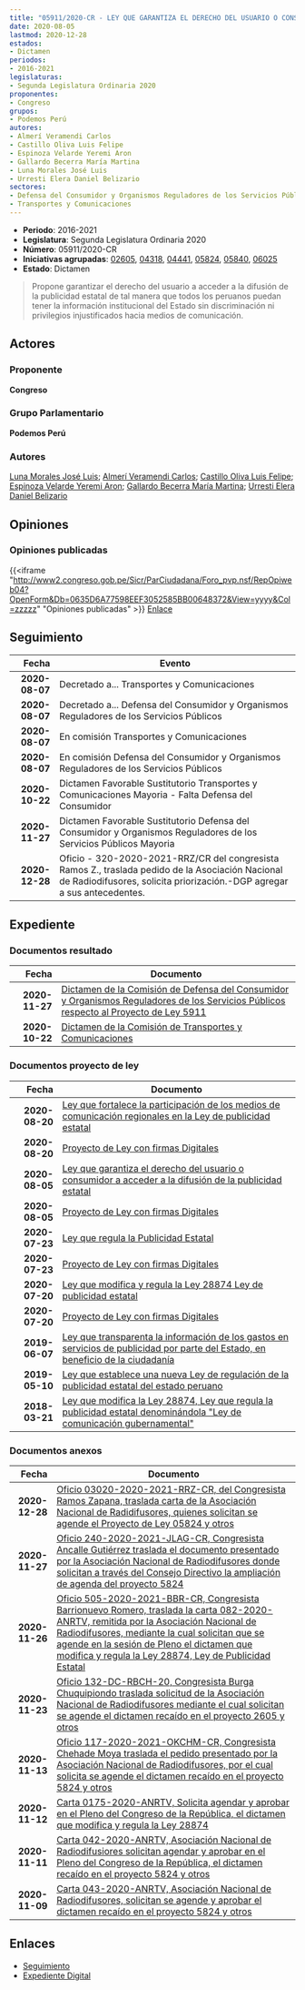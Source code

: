 ```yaml
---
title: "05911/2020-CR - LEY QUE GARANTIZA EL DERECHO DEL USUARIO O CONSUMIDOR A ACCEDER A LA DIFUSIÓN DE LA PÚBLICIDAD ESTATAL"
date: 2020-08-05
lastmod: 2020-12-28
estados:
- Dictamen
periodos:
- 2016-2021
legislaturas:
- Segunda Legislatura Ordinaria 2020
proponentes:
- Congreso
grupos:
- Podemos Perú
autores:
- Almerí Veramendi Carlos
- Castillo Oliva Luis Felipe
- Espinoza Velarde Yeremi Aron
- Gallardo Becerra María Martina
- Luna Morales José Luis
- Urresti Elera Daniel Belizario
sectores:
- Defensa del Consumidor y Organismos Reguladores de los Servicios Públicos
- Transportes y Comunicaciones
---
```

- **Periodo**: 2016-2021
- **Legislatura**: Segunda Legislatura Ordinaria 2020
- **Número**: 05911/2020-CR
- **Iniciativas agrupadas**: [02605](../../02600/02605), [04318](../../04300/04318), [04441](../../04400/04441), [05824](../../05800/05824), [05840](../../05800/05840), [06025](../../06000/06025)
- **Estado**: Dictamen

> Propone garantizar el derecho del usuario a acceder a la difusión de la publicidad estatal de tal manera que todos los peruanos puedan tener la información institucional del Estado sin discriminación ni privilegios injustificados hacia medios de comunicación.


## Actores

### Proponente

**Congreso**

### Grupo Parlamentario

**Podemos Perú**

### Autores

[Luna Morales José Luis](mailto:mailto:jlunam@congreso.gob.pe); [Almerí Veramendi Carlos](mailto:mailto:calmeri@congreso.gob.pe); [Castillo Oliva Luis Felipe](mailto:mailto:lcastilloo@congreso.gob.pe); [Espinoza Velarde Yeremi Aron](mailto:mailto:yespinoza@congreso.gob.pe); [Gallardo Becerra María Martina](mailto:mailto:mgallardo@congreso.gob.pe); [Urresti Elera Daniel Belizario](mailto:mailto:durresti@congreso.gob.pe)

## Opiniones

### Opiniones publicadas

{{<iframe "http://www2.congreso.gob.pe/Sicr/ParCiudadana/Foro_pvp.nsf/RepOpiweb04?OpenForm&Db=0635D6A77598EEF3052585BB00648372&View=yyyy&Col=zzzzz" "Opiniones publicadas" >}}
[Enlace](http://www2.congreso.gob.pe/Sicr/ParCiudadana/Foro_pvp.nsf/RepOpiweb04?OpenForm&Db=0635D6A77598EEF3052585BB00648372&View=yyyy&Col=zzzzz)


## Seguimiento

| Fecha | Evento |
|------:|--------|
| **2020-08-07** | Decretado a... Transportes y Comunicaciones |
| **2020-08-07** | Decretado a... Defensa del Consumidor y Organismos Reguladores de los Servicios Públicos |
| **2020-08-07** | En comisión Transportes y Comunicaciones |
| **2020-08-07** | En comisión Defensa del Consumidor y Organismos Reguladores de los Servicios Públicos |
| **2020-10-22** | Dictamen Favorable Sustitutorio Transportes y Comunicaciones Mayoria - Falta Defensa del Consumidor |
| **2020-11-27** | Dictamen Favorable Sustitutorio Defensa del Consumidor y Organismos Reguladores de los Servicios Públicos Mayoria |
| **2020-12-28** | Oficio - 320-2020-2021-RRZ/CR del congresista Ramos Z., traslada pedido de la Asociación Nacional de Radiodifusores, solicita priorización.-DGP agregar a sus antecedentes. |

## Expediente

### Documentos resultado

| Fecha | Documento |
|------:|-----------|
| **2020-11-27** | [Dictamen de la Comisión de Defensa del Consumidor y Organismos Reguladores de los Servicios Públicos respecto al Proyecto de Ley 5911](http://www.leyes.congreso.gob.pe/Documentos/2016_2021/Dictamenes/Proyectos_de_Ley/05911DC06MAY20201127.pdf) |
| **2020-10-22** | [Dictamen de la Comisión de Transportes y Comunicaciones](https://leyes.congreso.gob.pe/Documentos/2016_2021/Dictamenes/Proyectos_de_Ley/02605DC23MAY-20201022.pdf) |

### Documentos proyecto de ley

| Fecha | Documento |
|------:|-----------|
| **2020-08-20** | [Ley que fortalece la participación de los medios de comunicación regionales en la Ley de publicidad estatal](http://www.leyes.congreso.gob.pe/Documentos/2016_2021/Proyectos_de_Ley_y_de_Resoluciones_Legislativas/PL06025-20200820.pdf) |
| **2020-08-20** | [Proyecto de Ley con firmas Digitales](http://www.leyes.congreso.gob.pe/Documentos/2016_2021/Proyectos_de_Ley_y_de_Resoluciones_Legislativas/Proyectos_Firmas_digitales/PL06025.pdf) |
| **2020-08-05** | [Ley que garantiza el derecho del usuario o consumidor a acceder a la difusión de la publicidad estatal](http://www.leyes.congreso.gob.pe/Documentos/2016_2021/Proyectos_de_Ley_y_de_Resoluciones_Legislativas/PL05911-20200805.pdf) |
| **2020-08-05** | [Proyecto de Ley con firmas Digitales](http://www.leyes.congreso.gob.pe/Documentos/2016_2021/Proyectos_de_Ley_y_de_Resoluciones_Legislativas/Proyectos_Firmas_digitales/PL05911.pdf) |
| **2020-07-23** | [Ley que regula la Publicidad Estatal](http://www.leyes.congreso.gob.pe/Documentos/2016_2021/Proyectos_de_Ley_y_de_Resoluciones_Legislativas/PL05840-20200723.pdf) |
| **2020-07-23** | [Proyecto de Ley con firmas Digitales](http://www.leyes.congreso.gob.pe/Documentos/2016_2021/Proyectos_de_Ley_y_de_Resoluciones_Legislativas/Proyectos_Firmas_digitales/PL05840.pdf) |
| **2020-07-20** | [Ley que modifica y regula la Ley 28874 Ley de publicidad estatal](http://www.leyes.congreso.gob.pe/Documentos/2016_2021/Proyectos_de_Ley_y_de_Resoluciones_Legislativas/PL05824-20200720.pdf) |
| **2020-07-20** | [Proyecto de Ley con firmas Digitales](http://www.leyes.congreso.gob.pe/Documentos/2016_2021/Proyectos_de_Ley_y_de_Resoluciones_Legislativas/Proyectos_Firmas_digitales/PL05824.pdf) |
| **2019-06-07** | [Ley que transparenta la información de los gastos en servicios de publicidad por parte del Estado, en beneficio de la ciudadanía](http://www.leyes.congreso.gob.pe/Documentos/2016_2021/Proyectos_de_Ley_y_de_Resoluciones_Legislativas/PL0444120190607..pdf) |
| **2019-05-10** | [Ley que establece una nueva Ley de regulación de la publicidad estatal del estado peruano](http://www.leyes.congreso.gob.pe/Documentos/2016_2021/Proyectos_de_Ley_y_de_Resoluciones_Legislativas/PL0431820190510.pdf) |
| **2018-03-21** | [Ley que modifica la Ley 28874, Ley que regula la publicidad estatal denominándola "Ley de comunicación gubernamental"](http://www.leyes.congreso.gob.pe/Documentos/2016_2021/Proyectos_de_Ley_y_de_Resoluciones_Legislativas/PL0260520180321.pdf) |

### Documentos anexos

| Fecha | Documento |
|------:|-----------|
| **2020-12-28** | [Oficio 03020-2020-2021-RRZ-CR, del Congresista Ramos Zapana, traslada carta de la Asociación Nacional de Radidifusores, quienes solicitan se agende el Proyecto de Ley 05824 y otros](http://www.leyes.congreso.gob.pe/Documentos/2016_2021/Oficios/Congresistas/OFICIO-0320-2020-2021-RRZ-CR.pdf) |
| **2020-11-27** | [Oficio 240-2020-2021-JLAG-CR, Congresista Ancalle Gutiérrez traslada el documento presentado por la Asociación Nacional de Radiodifusores donde solicitan a través del Consejo Directivo la ampliación de agenda del proyecto 5824](http://www.leyes.congreso.gob.pe/Documentos/2016_2021/Oficios/Congresistas/OFICIO-240-2020-2021-JLAG-CR.pdf) |
| **2020-11-26** | [Oficio 505-2020-2021-BBR-CR, Congresista Barrionuevo Romero, traslada la carta 082-2020-ANRTV, remitida por la Asociación Nacional de Radiodifusores, mediante la cual solicitan que se agende en la sesión de Pleno el dictamen que modifica y regula la Ley 28874, Ley de Publicidad Estatal](http://www.leyes.congreso.gob.pe/Documentos/2016_2021/Oficios/Congresistas/OFICIO-505-2020-2021-BBR-CR.pdf) |
| **2020-11-23** | [Oficio 132-DC-RBCH-20, Congresista Burga Chuquipiondo traslada solicitud de la Asociación Nacional de Radiodifusores mediante el cual solicitan se agende el dictamen recaído en el proyecto 2605 y otros](http://www.leyes.congreso.gob.pe/Documentos/2016_2021/Oficios/Congresistas/OFICIO-132-DC-RBCH-20.pdf) |
| **2020-11-13** | [Oficio 117-2020-2021-OKCHM-CR, Congresista Chehade Moya traslada el pedido presentado por la Asociación Nacional de Radiodifusores, por el cual solicita se agende el dictamen recaído en el proyecto 5824 y otros](http://www.leyes.congreso.gob.pe/Documentos/2016_2021/Oficios/Congresistas/OFICIO-117-2020-2021-OKCHM-CR.pdf) |
| **2020-11-12** | [Carta 0175-2020-ANRTV, Solicita agendar y aprobar en el Pleno del Congreso de la República, el dictamen que modifica y regula la Ley 28874](http://www.leyes.congreso.gob.pe/Documentos/2016_2021/Oficios/Otras_Instituciones/CARTA-0175-2020-ANRTV.pdf) |
| **2020-11-11** | [Carta 042-2020-ANRTV, Asociación Nacional de Radiodifusiores solicitan agendar y aprobar en el Pleno del Congreso de la República, el dictamen recaído en el proyecto 5824 y otros](http://www.leyes.congreso.gob.pe/Documentos/2016_2021/Oficios/Otras_Instituciones/CARTA-042-2020-ANRTV.pdf) |
| **2020-11-09** | [Carta 043-2020-ANRTV, Asociación Nacional de Radiodifusores, solicitan se agende y aprobar el dictamen recaído en el proyecto 5824 y otros](http://www.leyes.congreso.gob.pe/Documentos/2016_2021/Oficios/Otras_Instituciones/CARTA-043-2020-ANRTV.pdf) |

## Enlaces

- [Seguimiento](http://www2.congreso.gob.pe/Sicr/TraDocEstProc/CLProLey2016.nsf/f7fff46988ca05b1052578e100829cc7/2c4700d22b96bcb1052586320054809b?OpenDocument)
- [Expediente Digital](http://www2.congreso.gob.pe/Sicr/TraDocEstProc/Expvirt_2011.nsf/visbusqptramdoc1621/05911?opendocument)

